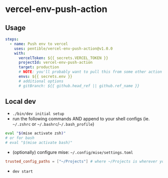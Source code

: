 # vercel-env-push-action

## Usage

<!-- prettier-ignore -->
```yaml
steps:
  - name: Push env to vercel
    uses: pentible/vercel-env-push-action@v1.0.0
    with:
      vercelToken: ${{ secrets.VERCEL_TOKEN }}
      projectId: vercel-env-push-action
      target: production
      # NOTE: you'll probably want to pull this from some other action or step
      envs: ${{ secrets.env }}
      # additional options
      # gitBranch: ${{ github.head_ref || github.ref_name }}
```

## Local dev

-   `./bin/dev initial setup`
-   run the following commands AND append to your shell configs (ie. `~/.zshrc`
    or `~/.bashrc`/`~/.bash_profile`)

```bash
eval "$(mise activate zsh)"
# or for bash
# eval "$(mise activate bash)"
```

-   (optionally) configure mise: `~/.config/mise/settings.toml`

```toml
trusted_config_paths = ["~/Projects"] # where ~/Projects is wherever you clone your repos
```

-   `dev start`
